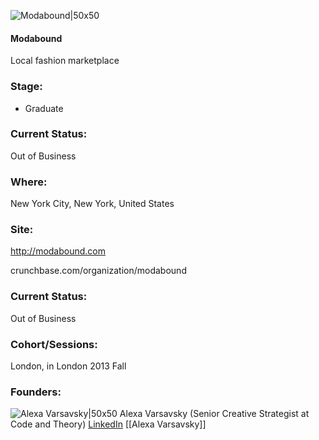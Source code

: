 

![Modabound|50x50](http://s3.amazonaws.com/crunchbase_prod_assets/assets/images/resized/0027/6163/276163v4-max-250x250.png)

#### Modabound
Local fashion marketplace

### Stage: 
 - Graduate 

### Current Status: 
Out of Business

### Where:
New York City, New York, United States

### Site:
http://modabound.com



crunchbase.com/organization/modabound

### Current Status: 
Out of Business

### Cohort/Sessions: 
London, in London 2013 Fall

### Founders: 

![Alexa Varsavsky|50x50](http://m.c.lnkd.licdn.com/mpr/mpr/shrink_200_200/p/5/000/1ff/137/34a72df.jpg) Alexa Varsavsky (Senior Creative Strategist at Code and Theory) [LinkedIn](https://linkedin.com/in/alexavarsavsky) [[Alexa Varsavsky]]


